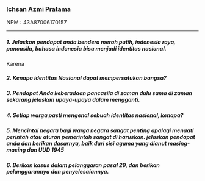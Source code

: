 ### Ichsan Azmi Pratama
NPM : 43A87006170157
___
##### 1. Jelaskan pendapat anda bendera merah putih, indonesia raya, pancasila, bahasa indonesia bisa menjadi identitas nasional.
Karena
##### 2. Kenapa identitas Nasional dapat mempersatukan bangsa?
##### 3. Pendapat Anda keberadaan pancasila di zaman dulu sama di zaman sekarang jelaskan upaya-upaya dalam mengganti.
##### 4. Setiap warga pasti mengenal sebuah identitas nasional, kenapa?
##### 5. Mencintai negara bagi warga negara sangat penting apalagi menaati perintah atau aturan pemerintah sangat di haruskan. jelaskan pendapat anda dan berikan dasarnya, baik dari sisi agama yang dianut masing-masing dan UUD 1945
##### 6. Berikan kasus dalam pelanggaran pasal 29, dan berikan pelanggarannya dan penyelesaiannya.

